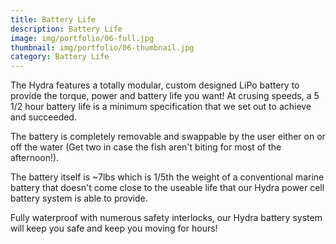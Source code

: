 ```yaml
---
title: Battery Life
description: Battery Life
image: img/portfolio/06-full.jpg
thumbnail: img/portfolio/06-thumbnail.jpg
category: Battery Life
---
```

The Hydra features a totally modular, custom designed LiPo battery to provide the torque, power and battery life you want!  At crusing speeds, a 5 1/2 hour battery life is a minimum specification that we set out to achieve and succeeded.

The battery is completely removable and swappable by the user either on or off the water (Get two in case the fish aren't biting for most of the afternoon!).

The battery itself is ~7lbs which is 1/5th the weight of a conventional marine battery that doesn't come close to the useable life that our Hydra power cell battery system is able to provide.

Fully waterproof with numerous safety interlocks, our Hydra battery system will keep you safe and keep you moving for hours!
